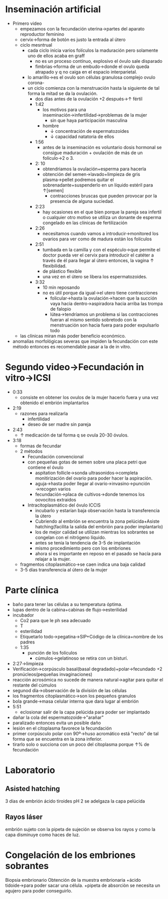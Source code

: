 # Inseminación artificial
- Primero video
	- empezamos con la fecundación uterina→partes del aparato reproductor feminino
	- cervix→forma de botón es justo la entrada al útero
	- ciclo mesntrual
		- cada ciclo inicia varios folículos la maduración pero solamente uno de ellos acaba en graff
			- no es un proceso contínuo, explosivo el  óvulo sale disparado 
			- fimbrias→forma de un embudo→donde el ovulo queda atrapado y q no caiga en el  espacio interparietal.
		- lo  amarillo→es el ovulo son células granulosa complejo ovulo corona-
		- un ciclo comienza con la menstruación hasta la siguiente de tal forma la mitad se da la ovulación.
			- dos  días antes de la ovulación +2 después→↑ fértil 
			- 1:42
				- los motivos para una inseminación→infertilidad→problemas de la mujer
					- sin que haya participación masculina
				- hombre
					- ↓ concentración de espermatozoides
					- ↓ capacidad natatoria de ellos
			- 1:56
				- antes de la  inseminación es voluntario dosis hormonal se consigue maduración + ovulación de más de un folículo→2 o 3.
			- 2: 10
				- obtendriamos la  ovulación+esperma para hacerla 
				- obtención del semen→lavado+limpieza de gris  plasma→pellet  podremos quitar el sobrenadante+suspenderlo en un líquido estéril para ↑[semen]
					- contracciones bruscas que pueden provocar por la presencia de alguna suciedad.
			- 2:23
				- hay ocasiones en el que bien porque la pareja sea infertil o cualquier otro motivo se utiliza  un donante de esperma congelado en las clínicas de fertilización
			- 2:26
				- necesitamos cuando vamos a introducir→monitored los ovarios para ver como de madura están los folículos
			- 2:51
				- tumbada en la camilla y con el espéculo→que permite el doctor pueda ver el cervix para introducir el catéter a través de él para llegar al útero entonces, la vagina ↑ flexibilidad.
				- de plástico flexible
				- una vez en el útero se libera los espermatozoides.
			- 3:32
				- 10 min reposando
				- no es útil porque da igual→el utero tiene contracciones
					- folicular→hasta la ovulación→hacen que la succión vaya hacia dentro→aspiradora hacia arriba las trompa de falopio
					- lútea→tendríamos un problema si las contracciones fueran al mismo sentido sobretodo con la menstruación son hacia fuera para poder expulsarlo todo
	- las clínicas miran más poder beneficio económico.
- anomalías morfológicas severas que impiden la fecundación con este método entonces es recomendable pasar a la de in vitro.
# Segundo video→Fecundación in vitro→ICSI
- 0:33
	- consiste en obtener los ovulos de la mujer hacerlo fuera y una vez obtenido el embrión implantarlos
- 2:19
	- razones para realizarla
		- infertilidad
		- deseo de ser madre sin pareja 
- 2:43
	- ↑ medicación de tal forma q se ovula 20-30 óvulos.
- 3:18
	- formas de fecundar
	- 2 métodos
		- Fecundación convencional
		- con pequeñas gotas de semen sobre una placa petri que contiene el óvulo
			- aspitation follicle→sonda ultrasonidos→completa monitirización  del ovario para poder hacer la aspiración.
			- aguja→hasta poder llegar al ovario→invasino→punción →recogen varios
			- fecundación→placa de cultivos→donde tenemos los oovocitos extraidos
		- Intracitoplasmático del óvulo ICCIS
			- incubarlo y estarían baja observación hasta la transferencia la útero
			- Cubriendo al embrión se encuentra la zona pelúcida+Asiste hatching(facilita la salida del embrión para poder implantarlo)
			- los  de mejor calidad se utilizan mientras los sobrantes se congelan con el nitrógeno líquido.
			- antes se tenía la tendencia de 3-5 de implantación 
			- mismo procedimiento pero con los embriones 
			- ahora sí es importante en reposo en el pasado se hacía para relajar a la mujer.
	- fragmentos citoplasmático→se caen indica una baja calidad
	- 3-5 días transferencia al útero de la mujer
# Parte clínica
- baño para tener las células a su temperatura óptima.
- lupas dentro de la cabina+cabinas de flujo→esterilidad 
- incubador
	- Co2 para que le ph sea adecuado
	- T
	- esterilidad
	- Etiquetarlo todo→pegatina→SIP+Código de la clínica+nombre de los padres
	- 1:35
		- punción de los folículos
			- cúmulos→gelatinoso se retira con un bisturí.
- 2:27→limpieza
- Verificación→corpúsculo basal(basal degradado)+polar→fecundado +2 pronúcleos(pequeñas invaginaciones)
- reacción acrosómica no sucede de manera natural→agitar para quitar el restante del cúmulos
- segunod día→observación de la división de las células
- los fragmentos citoplasmático→son los pequeños granulos
- bola grande→masa celular interna que dara lugar al embrión
- 5:51
	- eclosionar salir  de la capa pelúcida para poder ser implantado
- dañar la cola del espermatozoide→"arañar"
- paralizado entonces evita un posible daño 
- lesión en el citoplasma favorece la fecundación
- primer corpúsculo polar con 90º→huso acromático está "recto" de tal forma que se encuentra en la zona inferior.
- tirarlo solo o succiona con un poco del citoplasma porque ↑% de fecundación

# Laboratorio
## Asisted hatching
3 días de embrión
ácido tiroides pH 2
	se adelgaza la capa pelúcida
## Rayos láser
embrión sujeto con la pipeta de sujeción se observa los rayos y como la capa disminuye
 como haces de luz.

# Congelación de los embriones sobrantes
Biopsia embrionario
	Obtención de la muestra embrionaria
	+ácido tidoide→para poder sacar una célula.
		+pipeta de absorciòn
			se necesita un agujero para poder conseguirlo.
